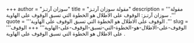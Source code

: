+++
author = "سوزان آرتـز"
title = "مقولة سوزان آرتـز"
description = '''مقولة سوزان آرتـز: الوقوف على الاطلال هو الخطوة التي تسبق الوقوف على الهاوية .'''
quote = '''الوقوف على الاطلال هو الخطوة التي تسبق الوقوف على الهاوية .'''
slug = '''الوقوف-على-الاطلال-هو-الخطوة-التي-تسبق-الوقوف-على-الهاوية'''
+++
الوقوف على الاطلال هو الخطوة التي تسبق الوقوف على الهاوية .
